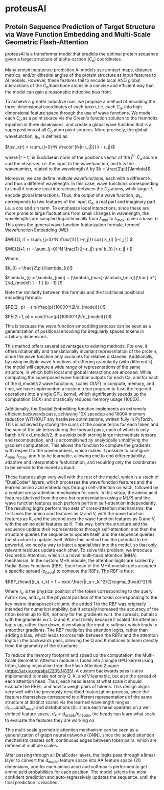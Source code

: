 # proteusAI
## Protein Sequence Prediction of Target Structure via Wave Function Embedding and Multi-Scale Geometric Flash-Attention

proteusAI is a transformer model that predicts the optimal protein sequence given a target structure of alpha-carbon ($C_a$) coordinates. 

Many protein sequence prediction AI models use contact maps, distance metrics, and/or dihedral angles of the protein structure as input features to AI models. However, these features fail to encode local AND global interactions of the $C_a$/backbone atoms in a concise and efficient way that the model can gain a reasonable inductive bias from. 

To achieve a greater inductive bias, we propose a method of encoding the three-dimensional coordinates of each token, i.e. each $C_a$, into high dimensional feature space through the use of wave functions. We model each $C_a$ as a point source via the Green's function solution to the Hemholtz equation in three dimensions, and create a global wave function that is a superpositions of all $C_a$ atom point sources. More precisely, the global wavefunction, $\psi_k$ is defined as:

$\psi_k(r) = \sum_{j=0}^N \frac{e^{ik|r-r_j|}}{|r - r_j|}$

where $|r - r_j|$ is Euclidaean norm of the positions vector of the $j^\text{th}$ $C_a$ source and the observer, i.e. the input to the wavefunction, and k is the wavenumber, related to the wavelength $\lambda$ by $k = \frac{2\pi}{\lambda}$.

Moreover, we can define multiple wavefunctions, each with a different k, and thus a different wavelength. In this case, wave functions corresponding to small $\lambda$ encode local interactions between the $C_a$ atoms, while larger $\lambda$ encode global interactions. Thus, the output of a wave function, $\psi_k$, corresponds to two features of the input $C_a$, a real part and imaginary part, i.e. a cos and sin term. To emphasize local interactions, since these are more prone to large fluctuations from small changes in wavelength, the wavelengths are sampled logarithmically from $\lambda_{min}$ to $\lambda_{max}$, given a base, $b$. This gives the general wave function featurization formula, termed Wavefunction Embedding (WE):

$WE(2i, r) = \sum_{j=0}^N \frac{1}{{|r-r_j|}} cos( k_{i} |r-r_j| ) $

$WE(2i+1, r) = \sum_{j=0}^N \frac{1}{|r-r_j|} sin( k_{i} |r-r_j| ) $

Where, 

$k_{i} = \frac{2\pi}{\lambda_{i}}$

$\lambda_{i} = \lambda_{min} + (\lambda_{max}-\lambda_{min})(\frac{ b^{ 2i/d_{model} } - 1 } {b - 1} )$

Note the similarity between this formula and the traditional positional encoding formula:

$PE(2i, p) = sin(\frac{p}{10000^{2i/d_{model}}})$

$PE(2i+1, p) = cos(\frac{p}{10000^{2i/d_{model}}})$

This is because the wave function embedding process can be seen as a generalization of positional encoding for irregularly spaced tokens in arbitrary dimensions.

This method offers several advantages to existing methods. For one, it offers rotationally and translationally invariant representation of the protein, since the wave function only accounts for relative distances. Additionally, by using multiple wave functions of differing granularity (with different k), the model will capture a wide range of representations of the same structure, in which both local and global interactions are encoded. While computing the superposed wave function outputs for each Ca, and for each of the d_model//2 wave functions, scales O($N^2$) in compute, memory, and time, we have implemented a custom triton program to fuse the required operations into a single GPU kernel, which significantly speeds up the computation (20X) and drastically reduces memory usage (1000X).

Additionally, the Spatial Embedding function implements an extremely efficient backwards pass, achieving 10X speedup and 1000X memory reduction WITHOUT any hardware optimizations, written fully in PyTorch. This is achieved by storing the sums of the cosine terms for each token and the sum of the sin terms during the forward pass, each of which is only batch x N x d_model//2. this avoids both storing large intermediate tensors and recomputation, and is accomplished by analytically simplifying the gradient computation. This allows the function to compute the gradients with respect to the wavenumbers, which makes it possible to configure $\lambda_{min}$, $\lambda_{max}$, and $b$ to be learnable, allowing end to end differentiability, adaptive and interpretable featurization, and requiring only the coordinates to be served to the model as input.

These features align very well with the rest of the model, which is a stack of "DualCoder" layers, which processes the wave function features and the learned amino acid embeddings through self-attention on each, followed by a custom cross-attention mechanism for each. In this setup, the amino acid features (derived from the one-hot representation using a MLP) and the wave function features each perform perform self-attention independantly. The resulting logits perform two sets of cross-attention mechanisms: the first uses the amino acid features as Q and V, with the wave function features as K, and the second uses the wave function features as Q and V, with the amino acid features as K. This way, both the structure and the sequence update their representations through self-attention, and then the structure queries the sequence to update itself, and the sequence queries the structure to update itself. While this method has the potential to be powerful, we need a way to inject a spatial bias into the model, so that only relevant residues update each other. To solve this problem, we introduce Geometric Attention, which is a novel multi-head attention (MHA) mechanism. In the custom MHA module, the attention logits are scaled by Radial Basis Functions (RBF). Each head of the MHA module gets assigned a specific spread ($\sigma_{head}$) to compute the RBFs. The RBF is thus:

$RBF_{head}(r_q, r_k) = 1 + exp(-\frac{|r_q-r_k|^2}{2\sigma_{head}^2})$

Where $r_q$ is the physical position of the token corresponding to the query matrix row, and $r_k$ is the physical position of the token corresponding to the key matrix (transposed) column. the added 1 to the RBF was originally intended for numerical stability, but it actually increased the accuracy of the triton kernel up to 10X, not only for the gradients w.r.t. the spreads, but also with the gradients w.r.t. Q and K, most likely because it scaled the attention logits up, rather than down, diversifying the input to softmax which leads to smoother gradients. The RBF multiplies the attention logits, rather than adding a bias, which leads to cross talk between the RBFs and the attention logits in the backwards pass, allowing the Q and K matrices to learn directly from the geometry of the structures.

To reduce the memory footprint and speed up the computation, the Multi-Scale Geometric Attention module is fused into a single GPU kernel using triton, taking inspiration from the Flash Attention 2 paper (https://arxiv.org/abs/2205.14135). A custom backwards pass is also implemented to make not only Q, K, and V learnable, but also the spread of each attention head. Thus, each head learns at what scale it should evaluate the RBFs, and how to weigh pairs of tokens. This design aligns very well with the previously described featurization process, since the features themselves correspond to different representations of the same structure at distinct scales via the learned wavelength ranges ($\lambda_{min} and \lambda_{max}$) and distributions ($b$). since each head operates on a well defined feature space, $d_k = d_{model}/n_{heads}$, the heads can learn what scale to evaluate the features they are working on.

This multi-scale geometric attention mechanism can be seen as a generalization of graph neural networks (GNN), since the scaled attention mechanism creates soft, continuous edges between token pairs, which are defined at multiple scales. 

After passing through all DualCoder layers, the logits pass through a linear layer to convert the $d_{model}$ feature space into AA feature space (20 dimensions, one for each amino acid) and softmax is performed to get amino acid probabilities for each position. The model selects the most confident prediction and auto-regressively updates the sequence, until the final prediction is reached. 
